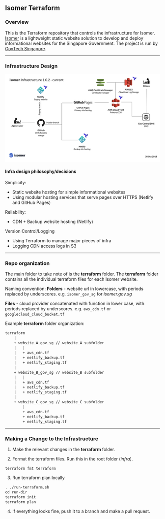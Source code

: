 ## Isomer Terraform

### Overview

This is the Terraform repository that controls the infrastructure for Isomer. [Isomer](https://www.isomer.gov.sg) is a lightweight static website solution to develop and deploy informational websites for the Singapore Government. The project is run by [GovTech Singapore](https://www.tech.gov.sg).

---

### Infrastructure Design

![Infrastructure diagram for Isomer](/assets/infra.png)

#### Infra design philosophy/decisions

Simplicity:
- Static website hosting for simple informational websites
- Using modular hosting services that serve pages over HTTPS (Netlify and GitHub Pages)

Reliability:
- CDN + Backup website hosting (Netlify)

Version Control/Logging
- Using Terraform to manage major pieces of infra
- Logging CDN access logs in S3

---

### Repo organization

The main folder to take note of is the **terraform** folder. The **terraform** folder contains all the individual terraform files for each Isomer website.

Naming convention:
**Folders** - website url in lowercase, with periods replaced by underscores. e.g. `isomer_gov_sg` for _isomer.gov.sg_

**Files** - cloud provider concatenated with function in lower case, with periods replaced by underscores. e.g. `aws_cdn.tf` or `googlecloud_cloud_bucket.tf`

Example **terraform** folder organization:

```
terraform
	|
	+ website_A_gov_sg // website_A subfolder
	|	|
	|	+ aws_cdn.tf
	|	+ netlify_backup.tf
	|	+ netlify_staging.tf
	|
	+ website_B_gov_sg // website_B subfolder
	|	|
	|	+ aws_cdn.tf
	|	+ netlify_backup.tf
	|	+ netlify_staging.tf
	|
	+ website_C_gov_sg // website_C subfolder
		|
		+ aws_cdn.tf
		+ netlify_backup.tf
		+ netlify_staging.tf

```

---

### Making a Change to the Infrastructure

1. Make the relevant changes in the **terraform** folder.

2. Format the terraform files. Run this in the root folder (_infra_).

```
terraform fmt terraform
```

3. Run terraform plan locally

```
. ./run-terraform.sh
cd run-dir
terraform init
terraform plan
```

4. If everything looks fine, push it to a branch and make a pull request.